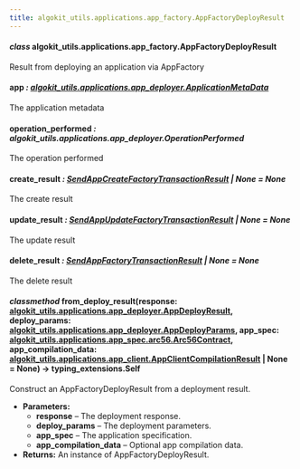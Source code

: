 ```yaml
---
title: algokit_utils.applications.app_factory.AppFactoryDeployResult
---
```

#### *class* algokit_utils.applications.app_factory.AppFactoryDeployResult

Result from deploying an application via AppFactory

#### app *: [algokit_utils.applications.app_deployer.ApplicationMetaData](/reference/algokit-utils-py/api/applications/app_deployer/applicationmetadata/#algokit_utils.applications.app_deployer.ApplicationMetaData)*

The application metadata

#### operation_performed *: algokit_utils.applications.app_deployer.OperationPerformed*

The operation performed

#### create_result *: [SendAppCreateFactoryTransactionResult](#algokit_utils.applications.app_factory.SendAppCreateFactoryTransactionResult) | None* *= None*

The create result

#### update_result *: [SendAppUpdateFactoryTransactionResult](#algokit_utils.applications.app_factory.SendAppUpdateFactoryTransactionResult) | None* *= None*

The update result

#### delete_result *: [SendAppFactoryTransactionResult](#algokit_utils.applications.app_factory.SendAppFactoryTransactionResult) | None* *= None*

The delete result

#### *classmethod* from_deploy_result(response: [algokit_utils.applications.app_deployer.AppDeployResult](/reference/algokit-utils-py/api/applications/app_deployer/appdeployresult/#algokit_utils.applications.app_deployer.AppDeployResult), deploy_params: [algokit_utils.applications.app_deployer.AppDeployParams](/reference/algokit-utils-py/api/applications/app_deployer/appdeployparams/#algokit_utils.applications.app_deployer.AppDeployParams), app_spec: [algokit_utils.applications.app_spec.arc56.Arc56Contract](/reference/algokit-utils-py/api/applications/app_spec/arc56/arc56contract/#algokit_utils.applications.app_spec.arc56.Arc56Contract), app_compilation_data: [algokit_utils.applications.app_client.AppClientCompilationResult](/reference/algokit-utils-py/api/applications/app_client/appclientcompilationresult/#algokit_utils.applications.app_client.AppClientCompilationResult) | None = None) → typing_extensions.Self

Construct an AppFactoryDeployResult from a deployment result.

* **Parameters:**
  * **response** – The deployment response.
  * **deploy_params** – The deployment parameters.
  * **app_spec** – The application specification.
  * **app_compilation_data** – Optional app compilation data.
* **Returns:**
  An instance of AppFactoryDeployResult.